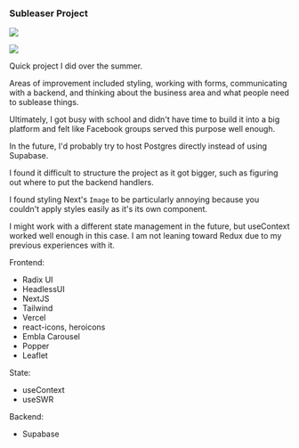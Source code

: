 ### Subleaser Project

![](https://gyazo.com/a79f0be2b069b12fd000a9ddaa2ca314.gif)


![](https://gyazo.com/c019e69a16a9938533c4db7af2d2a82a.gif)

Quick project I did over the summer.

Areas of improvement included styling, working with forms, communicating with a backend, and thinking about the business area and what people need to sublease things.

Ultimately, I got busy with school and didn't have time to build it into a big platform and felt like Facebook groups served this purpose well enough.

In the future, I'd probably try to host Postgres directly instead of using Supabase.

I found it difficult to structure the project as it got bigger, such as figuring out where to put the backend handlers.

I found styling Next's `Image` to be particularly annoying because you couldn't apply styles easily as it's its own component.

I might work with a different state management in the future, but useContext worked well enough in this case. I am not leaning toward Redux due to my previous experiences with it.

Frontend:
- Radix UI
- HeadlessUI
- NextJS
- Tailwind
- Vercel
- react-icons, heroicons
- Embla Carousel
- Popper
- Leaflet

State:
- useContext
- useSWR

Backend:
- Supabase

